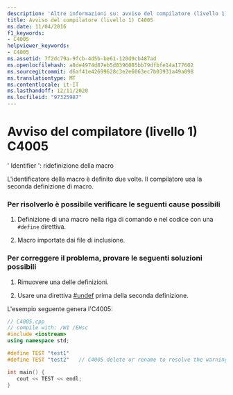 ```yaml
---
description: 'Altre informazioni su: avviso del compilatore (livello 1) C4005'
title: Avviso del compilatore (livello 1) C4005
ms.date: 11/04/2016
f1_keywords:
- C4005
helpviewer_keywords:
- C4005
ms.assetid: 7f2dc79a-9fcb-4d5b-be61-120d9cb487ad
ms.openlocfilehash: a8de4974d87eb5d8396085bb79dfbfe14a177602
ms.sourcegitcommit: d6af41e42699628c3e2e6063ec7b03931a49a098
ms.translationtype: MT
ms.contentlocale: it-IT
ms.lasthandoff: 12/11/2020
ms.locfileid: "97325987"
---
```

# <a name="compiler-warning-level-1-c4005"></a>Avviso del compilatore (livello 1) C4005

' Identifier ': ridefinizione della macro

L'identificatore della macro è definito due volte. Il compilatore usa la seconda definizione di macro.

### <a name="to-fix-by-checking-the-following-possible-causes"></a>Per risolverlo è possibile verificare le seguenti cause possibili

1. Definizione di una macro nella riga di comando e nel codice con una `#define` direttiva.

1. Macro importate dai file di inclusione.

### <a name="to-fix-by-using-the-following-possible-solutions"></a>Per correggere il problema, provare le seguenti soluzioni possibili

1. Rimuovere una delle definizioni.

1. Usare una direttiva [#undef](../../preprocessor/hash-undef-directive-c-cpp.md) prima della seconda definizione.

L'esempio seguente genera l'C4005:

```cpp
// C4005.cpp
// compile with: /W1 /EHsc
#include <iostream>
using namespace std;

#define TEST "test1"
#define TEST "test2"   // C4005 delete or rename to resolve the warning

int main() {
   cout << TEST << endl;
}
```

